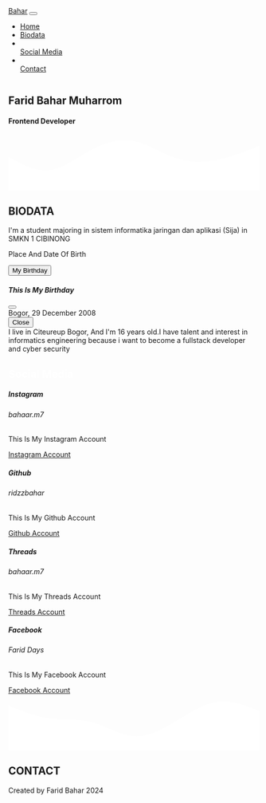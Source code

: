 <html lang="en">
  <head>
    <meta charset="utf-8">
    <meta name="viewport" content="width=device-width, initial-scale=1">
    <link href="https://cdn.jsdelivr.net/npm/bootstrap@5.3.3/dist/css/bootstrap.min.css" rel="stylesheet" integrity="sha384-QWTKZyjpPEjISv5WaRU9OFeRpok6YctnYmDr5pNlyT2bRjXh0JMhjY6hW+ALEwIH" crossorigin="anonymous">
    <link rel="stylesheet" href="css/naon.css">
    <link rel="stylesheet" href="https://cdnjs.cloudflare.com/ajax/libs/font-awesome/6.6.0/css/all.min.css" integrity="sha512-Kc323vGBEqzTmouAECnVceyQqyqdsSiqLQISBL29aUW4U/M7pSPA/gEUZQqv1cwx4OnYxTxve5UMg5GT6L4JJg==" crossorigin="anonymous" referrerpolicy="no-referrer" />
  </head>
  <body>
    <nav class="navbar navbar-expand-lg bg-body-tertiary fixed-top">
        <div class="container-fluid">
          <a class="navbar-brand" href="#">Bahar</a>
          <button class="navbar-toggler" type="button" data-bs-toggle="collapse" data-bs-target="#navbarSupportedContent" aria-controls="navbarSupportedContent" aria-expanded="false" aria-label="Toggle navigation">
            <span class="navbar-toggler-icon"></span>
          </button>
          <div class="collapse navbar-collapse" id="navbarSupportedContent">
            <ul class="navbar-nav me-auto mb-2 mb-lg-0">
              <li class="nav-item">
                <a class="nav-link active" aria-current="page" href="#">Home</a>
              </li>
              <li class="nav-item">
                <a class="nav-link" href="#biodata">Biodata</a>
              </li>
              <li class="nav-item"></li>
                <a class="nav-link" href="#social media">Social Media</a>
              </li>
              <li class="nav-item"></li>
                <a class="nav-link" href="#contact">Contact</a>
              </li>
            </ul>
          </div>
        </div>
      </nav>
      <section>
        <div class="container">
            <div class="profile">
            <img class="rounded-image profileimage" src="img/FARID BAHAR (1).JPG" alt="">
            <h2>Farid Bahar Muharrom</h2>
            <h4>Frontend Developer</h4>
        </div>
        </div>
      </section>
      <svg xmlns="http://www.w3.org/2000/svg" viewBox="0 0 1440 320"><path fill="#ffffff" fill-opacity="1" d="M0,128L40,149.3C80,171,160,213,240,202.7C320,192,400,128,480,85.3C560,43,640,21,720,37.3C800,53,880,107,960,133.3C1040,160,1120,160,1200,144C1280,128,1360,96,1400,80L1440,64L1440,320L1400,320C1360,320,1280,320,1200,320C1120,320,1040,320,960,320C880,320,800,320,720,320C640,320,560,320,480,320C400,320,320,320,240,320C160,320,80,320,40,320L0,320Z"></path></svg>
      <section id="biodata" class="biodata">
        <h1 class="text-center">BIODATA</h1>
        <div class="container text-center">
            <div class="container text-center">
                <div class="row">
                  <div class="col-sm">
                    I'm a student majoring in sistem informatika jaringan dan aplikasi (Sija) in SMKN 1 CIBINONG
                  </div>
                  <div class="col-sm">
                    <!-- Button trigger modal -->
                     <p class="text-center">Place And Date Of Birth</p>
<button type="button" class="btn btn-danger" data-bs-toggle="modal" data-bs-target="#exampleModal">
    My Birthday
  </button>
  
  <!-- Modal -->
  <div class="modal fade" id="exampleModal" tabindex="-1" aria-labelledby="exampleModalLabel" aria-hidden="true">
    <div class="modal-dialog">
      <div class="modal-content">
        <div class="modal-header">
          <h5 class="modal-title fs-5" id="exampleModalLabel">This Is My Birthday</h5>
          <button type="button" class="btn-close" data-bs-dismiss="modal" aria-label="Close"></button>
        </div>
        <div class="modal-body">
          Bogor, 29 December 2008
        </div>
        <div class="modal-footer">
          <button type="button" class="btn btn-secondary" data-bs-dismiss="modal">Close</button>
        </div>
      </div>
    </div>
  </div>
                  </div>
                  <div class="col-sm">
                    I live in Citeureup Bogor, And I'm 16 years old.I have talent and interest in informatics engineering because i want to become a fullstack developer and cyber security
                  </div>
                </div>
              </div>
      </section>
      <section id="social media" class="social-media">
        <div class="container">
            <h1 style="color: white;" class="text-center">Social Media</h1>
            <div class="container text-center">
                <div class="row">
                  <div class="col-sm-3">
                    <div class="card mx-auto" style="width: 17rem;">
                        <div class="card-body">
                          <h5 class="card-title">Instagram</h5>
                          <h6 class="card-subtitle mb-2 text-body-secondary">bahaar.m7</h6>
                          <p class="card-text">This Is My Instagram Account</p>
                          <a href="https://www.instagram.com/bahaar.m7?igsh=N2l3cnZ1M2dqemJp" target="_blank" class="card-link">Instagram Account</a>
                        </div>
                      </div>
                  </div>
                  <div class="col-sm-3">
                    <div class="card mx-auto" style="width: 17rem;">
                        <div class="card-body">
                          <h5 class="card-title">Github</h5>
                          <h6 class="card-subtitle mb-2 text-body-secondary">ridzzbahar</h6>
                          <p class="card-text">This Is My Github Account</p>
                          <a href="https://github.com/ridzzbahar" target="_blank" class="card-link">Github Account</a>
                        </div>
                      </div>
                  </div>
                  <div class="col-sm-3">
                    <div class="card mx-auto" style="width: 17rem;">
                        <div class="card-body">
                          <h5 class="card-title">Threads</h5>
                          <h6 class="card-subtitle mb-2 text-body-secondary">bahaar.m7</h6>
                          <p class="card-text">This Is My Threads Account</p>
                          <a href="https://www.threads.net/@bahaar.m7?xmt=AQGzgFfnMmxYZDyL17XmVqphste8_TRfxR_ofVSR8sebq5g" target="_blank" class="card-link">Threads Account</a>
                        </div>
                      </div>
                  </div>
                  <div class="col-sm-3">
                    <div class="card mx-auto" style="width: 17rem;">
                        <div class="card-body">
                          <h5 class="card-title">Facebook</h5>
                          <h6 class="card-subtitle mb-2 text-body-secondary">Farid Days</h6>
                          <p class="card-text">This Is My Facebook Account</p>
                          <a href="https://www.facebook.com/farid.days.9?mibextid=ZbWKwL" target="_blank" class="card-link">Facebook Account</a>
                        </div>
                      </div>
                  </div>
                </div>
              </div>
        </div>
      </section>
      <svg xmlns="http://www.w3.org/2000/svg" viewBox="0 0 1440 320"><path fill="#ffffff" fill-opacity="1" d="M0,64L40,80C80,96,160,128,240,138.7C320,149,400,139,480,160C560,181,640,235,720,240C800,245,880,203,960,154.7C1040,107,1120,53,1200,42.7C1280,32,1360,64,1400,80L1440,96L1440,320L1400,320C1360,320,1280,320,1200,320C1120,320,1040,320,960,320C880,320,800,320,720,320C640,320,560,320,480,320C400,320,320,320,240,320C160,320,80,320,40,320L0,320Z"></path></svg>
      <section id="contact" class="footer">
        <h1 class="text-center">CONTACT</h1>
        <div class="container text-center contact">
            <a href="https://wa.me/6282112491012"><i class="fa-brands fa-whatsapp"></i></a>
            <a href="mailto:faridstylekece@gmail.com"><i class="fa-solid fa-envelope"></i></a>
        </div>
        <p class="text-center watermark">Created by Farid Bahar 2024</p>
      </section>
    <script src="https://cdn.jsdelivr.net/npm/bootstrap@5.3.3/dist/js/bootstrap.bundle.min.js" integrity="sha384-YvpcrYf0tY3lHB60NNkmXc5s9fDVZLESaAA55NDzOxhy9GkcIdslK1eN7N6jIeHz" crossorigin="anonymous"></script>
  </body>
</html>
